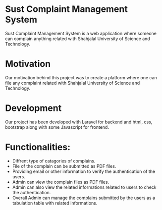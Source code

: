 # Sust Complaint Management System
Sust Complaint Management System is a web application where someone can complain anything related with Shahjalal University of Science and Technology.

# Motivation
Our motivation behind this project was to create a platform where one can file any complaint related with Shahjalal University of Science and Technology.

# Development
Our project has been developed with Laravel for backend and html, css, bootstrap along with some Javascript for frontend.

# Functionalities:
* Diffrent type of catagories of complains.
* File of the complain can be submitted as PDF files.
* Providing email or other information to verify the authentication of the users.
* Admin can view the complain files as PDF files.
* Admin can also view the related informations related to users to check the authentication.
* Overall Admin can manage the complains submitted by the users as a tabulation table with related informations.
